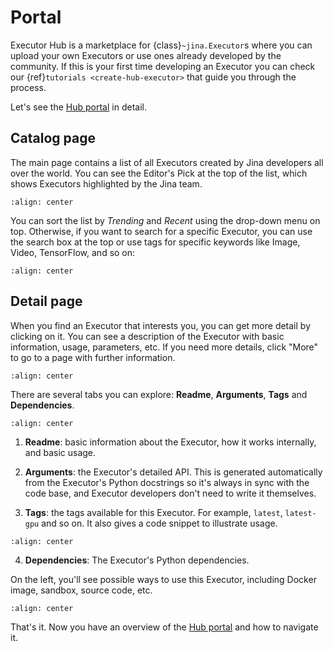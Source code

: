 # Portal

Executor Hub is a marketplace for {class}`~jina.Executor`s where you can upload your own Executors or use ones already developed by the community. If this is your first time developing an Executor you can check our {ref}`tutorials <create-hub-executor>` that guide you through the process.
 
Let's see the [Hub portal](https://cloud.jina.ai) in detail.

## Catalog page

The main page contains a list of all Executors created by Jina developers all over the world. You can see the Editor's Pick at the top of the list, which shows Executors highlighted by the Jina team. 

```{figure} ../../../../.github/hub-website-list.png
:align: center
```

You can sort the list by *Trending* and *Recent* using the drop-down menu on top. Otherwise, if you want to search for a specific Executor, you can use the search box at the top or use tags for specific keywords like Image, Video, TensorFlow, and so on:

```{figure} ../../../../.github/hub-website-search-2.png
:align: center
```

## Detail page

When you find an Executor that interests you, you can get more detail by clicking on it. You can see a description of the Executor with basic information, usage, parameters, etc. If you need more details, click "More" to go to a page with further information. 

```{figure} ../../../../.github/hub-website-detail.png
:align: center
```

There are several tabs you can explore: **Readme**, **Arguments**, **Tags** and **Dependencies**.

```{figure} ../../../../.github/hub-website-detail-arguments.png
:align: center
```

1. **Readme**: basic information about the Executor, how it works internally, and basic usage.

2. **Arguments**: the Executor's detailed API. This is generated automatically from the Executor's Python docstrings so it's always in sync with the code base, and Executor developers don't need to write it themselves.

3. **Tags**: the tags available for this Executor. For example, `latest`, `latest-gpu` and so on. It also gives a code snippet to illustrate usage.

```{figure} ../../../../.github/hub-website-detail-tag.png
:align: center
```

4. **Dependencies**: The Executor's Python dependencies.

On the left, you'll see possible ways to use this Executor, including Docker image, sandbox, source code, etc.

```{figure} ../../../../.github/hub-website-usage.png
:align: center
```

That's it. Now you have an overview of the [Hub portal](https://cloud.jina.ai) and how to navigate it. 

